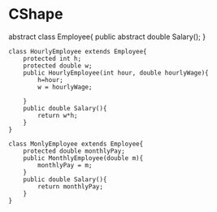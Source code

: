 # CShape
   abstract class Employee{
        public abstract double Salary();
    }
    
    class HourlyEmployee extends Employee{
        protected int h;
        protected double w;
        public HourlyEmployee(int hour, double hourlyWage){
            h=hour;
            w = hourlyWage;
            
        }
        public double Salary(){
            return w*h;
        }
    }
    
    class MonlyEmployee extends Employee{
        protected double monthlyPay;
        public MonthlyEmployee(double m){
            monthlyPay = m;
        }
        public double Salary(){
            return monthlyPay;
        }
    }
